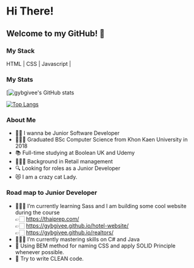 # Hi There!

## Welcome to my GitHub! 🙏

### My Stack
HTML | CSS | Javascript | 

### My Stats
[![gybgivee's GitHub stats](https://github-readme-stats.vercel.app/api?username=gybgivee&theme=cobalt&show_icons=true)

[![Top Langs](https://github-readme-stats.vercel.app/api/top-langs/?username=gybgivee&layout=demo&theme=cobalt&show_icons=true)](https://github.com/gybgivee/github-readme-stats)

### About Me
- 🙋🏻 I wanna be Junior Software Developer 
- 👩🏻‍🎓 Graduated BSc Computer Science from Khon Kaen University in 2018
- 📚 Full-time studying at Boolean UK and Udemy
- 👷🏻‍♀️ Background in Retail management
- 🔍 Looking for roles as a Junior Developer
- 😻 I am a crazy cat Lady.

### Road map to Junior Developer
- 👩🏻‍💻 I’m currently learning Sass and I am building some cool website during the course<br />
    👉🏻 https://thaiprep.com/ <br />
    👉🏻 https://gybgivee.github.io/hotel-website/ <br />
    👉🏻 https://gybgivee.github.io/realtors/
- 🏄🏽‍♀️ I’m currently mastering skills on C# and Java  
- 📝 Using BEM method for naming CSS and apply SOLID Principle whenever possible.
- 📝 Try to write CLEAN code.



